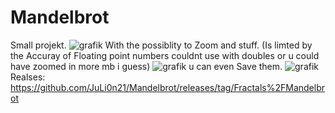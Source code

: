 # Mandelbrot
Small projekt.
![grafik](https://user-images.githubusercontent.com/97122234/180629116-9df624a1-407f-41d3-8508-a6094249628a.png)
With the possiblity to Zoom and stuff. (Is limted by the Accuray of Floating point numbers couldnt use with doubles or u could have zoomed in more mb i guess)
![grafik](https://user-images.githubusercontent.com/97122234/180629128-1d828c1c-4e4f-4029-8913-b95233e598dd.png)
u can even Save them.
![grafik](https://user-images.githubusercontent.com/97122234/180629133-e2fa3bd8-fd6b-42ff-b93b-4eae53b23603.png)
Realses:
https://github.com/JuLi0n21/Mandelbrot/releases/tag/Fractals%2FMandelbrot
